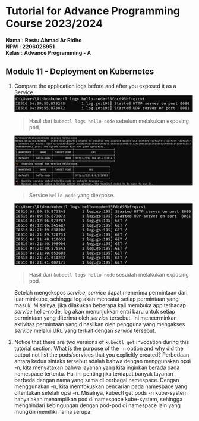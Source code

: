 # Tutorial for Advance Programming Course 2023/2024

**Nama** : **Restu Ahmad Ar Ridho** <br/>
**NPM** : **2206028951** <br/>
**Kelas** : **Advance Programming - A**

## Module 11 - Deployment on Kubernetes

1. Compare the application logs before and after you exposed it as a Service.
    ![Before Exposed Logs](static/images/beforeexpose.png)
    > Hasil dari `kubectl logs hello-node` sebelum melakukan exposing pod.

    ![Exposed Service](static/images/exposedservice.png)
    > Service `hello-node` yang diexpose.

    ![Before Exposed Logs](static/images/afterexpose.png)
    > Hasil dari `kubectl logs hello-node` sesudah melakukan exposing pod.

    Setelah mengekspos _service_, _service_ dapat menerima permintaan dari luar minikube, sehingga log akan mencatat setiap permintaan yang masuk. Misalnya, jika dilakukan beberapa kali membuka app terhadap _service_ hello-node, log akan menunjukkan entri baru untuk setiap permintaan yang diterima oleh _service_ tersebut. Ini mencerminkan aktivitas permintaan yang dihasilkan oleh pengguna yang mengakses _service_ melalui URL yang terkait dengan _service_ tersebut.

2. Notice that there are two versions of `kubectl get` invocation during this tutorial section. What is the purpose of the `-n` option and why did the output not list the pods/services that you explicitly created?
  Perbedaan antara kedua sintaks tersebut adalah bahwa dengan menggunakan opsi -n, kita menyatakan bahwa layanan yang kita inginkan berada pada namespace tertentu. Hal ini penting jika terdapat banyak layanan berbeda dengan nama yang sama di berbagai namespace. Dengan menggunakan -n, kita memfokuskan pencarian pada namespace yang ditentukan setelah opsi -n. Misalnya, kubectl get pods -n kube-system hanya akan menampilkan pod di namespace kube-system, sehingga menghindari kebingungan dengan pod-pod di namespace lain yang mungkin memiliki nama serupa.